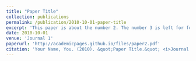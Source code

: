 ```yaml
---
title: "Paper Title"
collection: publications
permalink: /publication/2010-10-01-paper-title
excerpt: 'This paper is about the number 2. The number 3 is left for future work.'
date: 2010-10-01
venue: 'Journal 1'
paperurl: 'http://academicpages.github.io/files/paper2.pdf'
citation: 'Your Name, You. (2010). &quot;Paper Title.&quot; <i>Journal 1</i>. 1(2).'
---
```

<!-- This paper is about the number 2. The number 3 is left for future work. -->
<!--  -->
<!-- [Download paper here](http://academicpages.github.io/files/paper2.pdf) -->
<!--  -->
<!-- Recommended citation: Your Name, You. (2010). "Paper Title Number 2." <i>Journal 1</i>. 1(2). -->
